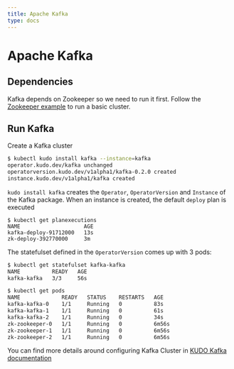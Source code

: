 ```yaml
---
title: Apache Kafka
type: docs
---
```


# Apache Kafka

## Dependencies

Kafka depends on Zookeeper so we need to run it first. Follow the [Zookeeper example](/docs/examples/apache-zookeeper/) to run a basic cluster.

## Run Kafka

Create a Kafka cluster
```bash
$ kubectl kudo install kafka --instance=kafka
operator.kudo.dev/kafka unchanged
operatorversion.kudo.dev/v1alpha1/kafka-0.2.0 created
instance.kudo.dev/v1alpha1/kafka created
```

`kudo install kafka` creates the `Operator`, `OperatorVersion` and `Instance` of the Kafka package.
When an instance is created, the default `deploy` plan is executed

```
$ kubectl get planexecutions
NAME                    AGE
kafka-deploy-91712000   13s
zk-deploy-392770000     3m
```

The statefulset defined in the `OperatorVersion` comes up with 3 pods:

```bash
$ kubectl get statefulset kafka-kafka
NAME          READY   AGE
kafka-kafka   3/3     56s
```

```bash
$ kubectl get pods
NAME             READY   STATUS    RESTARTS   AGE
kafka-kafka-0    1/1     Running   0          83s
kafka-kafka-1    1/1     Running   0          61s
kafka-kafka-2    1/1     Running   0          34s
zk-zookeeper-0   1/1     Running   0          6m56s
zk-zookeeper-1   1/1     Running   0          6m56s
zk-zookeeper-2   1/1     Running   0          6m56s
```

You can find more details around configuring Kafka Cluster in [KUDO Kafka documentation](https://github.com/kudobuilder/operators/tree/master/repository/kafka)
